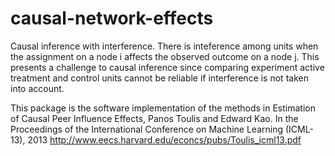 causal-network-effects
======================

Causal inference with interference.
There is inteference among units when the assignment on a node i
affects the observed outcome on a node j. This presents a challenge to causal inference
since comparing experiment active treatment and control units cannot be reliable 
if interference is not taken into account. 

This package is the software implementation of the methods in
Estimation of Causal Peer Influence Effects, Panos Toulis and Edward Kao.
In the Proceedings of the International Conference on Machine Learning (ICML-13), 2013
http://www.eecs.harvard.edu/econcs/pubs/Toulis_icml13.pdf
